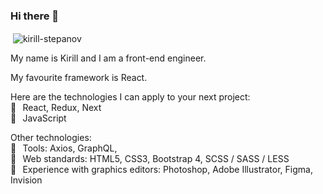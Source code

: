 <h3>Hi there 👋</h3>

<p>&nbsp;<img align="center" src="https://github-readme-stats.vercel.app/api?username=kirill-stepanov&show_icons=true&locale=en" alt="kirill-stepanov" /></p>

<p>My name is Kirill and I am a front-end engineer.</p>

<p>My favourite framework is React.</p>

Here are the technologies I can apply to your next project:<br>
🔧⠀React, Redux, Next<br>
🔧⠀JavaScript<br>

Other technologies:<br>
🔧⠀Tools: Axios, GraphQL,<br>
🔧⠀Web standards: HTML5, CSS3, Bootstrap 4, SCSS / SASS / LESS<br>
🔧⠀Experience with graphics editors: Photoshop, Adobe Illustrator, Figma, Invision<br>
